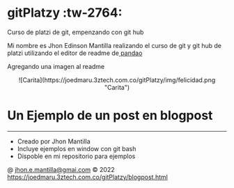 # gitPlatzy :tw-2764:
Curso de platzi de git, empenzando con git hub
> 
Mi nombre es Jhon Edinson Mantilla realizando el curso de git y git hub de platzi
utilizando el editor de readme de[ pandao](https://pandao.github.io/editor.md/en.html " pandao")

Agregando una imagen al readme
<center>
 ![Carita](https://joedmaru.3ztech.com.co/gitPlatzy/img/felicidad.png "Carita")
 </center>

# Un Ejemplo de un post en blogpost
------------
* Creado por Jhon Mantilla
* Incluye ejemplos en window con git bash
* Dispoble en mi repositorio para ejemplos

&#64; jhon.e.mantilla@gmai.com  &copy; 2022 https://joedmaru.3ztech.com.co/gitPlatzy/blogpost.html  
